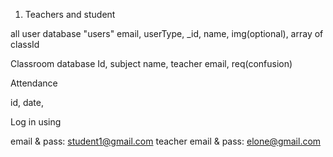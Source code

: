 1. Teachers and student


all user database "users"
  email, userType, _id, name, img(optional), array of classId

Classroom database 
  Id, subject name, teacher email, req(confusion)


  Attendance

  id, date,


  Log in using

  email & pass: student1@gmail.com
  teacher email & pass: elone@gmail.com
